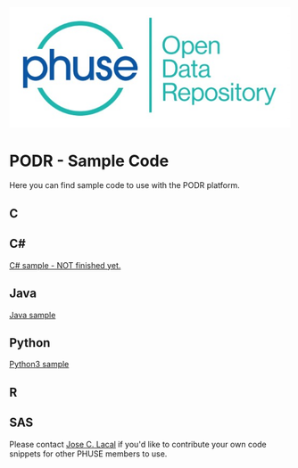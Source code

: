 ![PHUSE PODR Logo Logo](/PODR.jpeg)
# PODR - Sample Code

Here you can find sample code to use with the PODR platform.

## C

## C#
[C# sample - NOT finished yet.](/sample_code/PHUSE_PODR.csharp)

## Java
[Java sample](/sample_code/PHUSE_PODR.java)

## Python
[Python3 sample](/sample_code/PHUSE_PODR.py)

## R

## SAS


Please contact [Jose C. Lacal](mailto:Jose.Lacal@NIHPO.com) if you'd like to contribute your own code snippets for other PHUSE members to use.